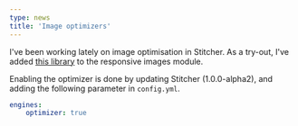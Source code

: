 ```yaml
---
type: news
title: 'Image optimizers'
---
```


I've been working lately on image optimisation in Stitcher. As a try-out, I've added [this library](https://github.com/psliwa/image-optimizer) to the responsive images module. 
 
Enabling the optimizer is done by updating Stitcher (1.0.0-alpha2), and adding the following parameter in `config.yml`.
 
```yaml
engines:
    optimizer: true
```

